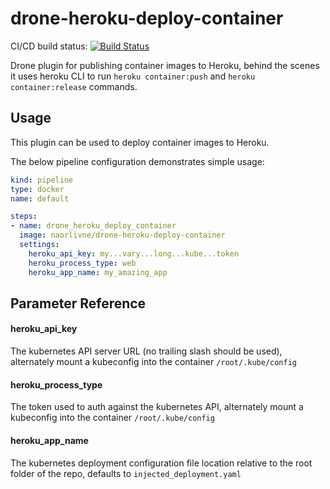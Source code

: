 # drone-heroku-deploy-container

CI/CD build status: [![Build Status](https://cloud.drone.io/api/badges/naorlivne/drone-heroku-deploy-container/status.svg)](https://cloud.drone.io/naorlivne/drone-heroku-deploy-container)

Drone plugin for publishing container images to Heroku, behind the scenes it uses heroku CLI to run `heroku container:push` and `heroku container:release` commands.

## Usage

This plugin can be used to deploy container images to Heroku.

The below pipeline configuration demonstrates simple usage:


```yaml
kind: pipeline
type: docker
name: default

steps:
- name: drone_heroku_deploy_container
  image: naorlivne/drone-heroku-deploy-container
  settings:
    heroku_api_key: my...vary...long...kube...token
    heroku_process_type: web
    heroku_app_name: my_amazing_app
```

## Parameter Reference

#### heroku_api_key

The kubernetes API server URL (no trailing slash should be used), alternately mount a kubeconfig into the container `/root/.kube/config`

#### heroku_process_type

The token used to auth against the kubernetes API, alternately mount a kubeconfig into the container `/root/.kube/config`

#### heroku_app_name

The kubernetes deployment configuration file location relative to the root folder of the repo, defaults to `injected_deployment.yaml`
